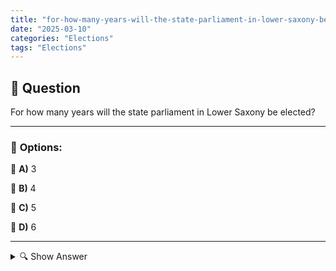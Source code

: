 ```yaml
---
title: "for-how-many-years-will-the-state-parliament-in-lower-saxony-be-elected"
date: "2025-03-10"
categories: "Elections"
tags: "Elections"
---
```


## 📌 **Question**

For how many years will the state parliament in Lower Saxony be elected?



---

### 📝 **Options:**

🔘 **A)** 3

🔘 **B)** 4

🔘 **C)** 5

🔘 **D)** 6

---

<details>
  <summary>🔍 Show Answer</summary>

  <p>
💡  <b>Correct Answer:</b>  c
  </p>
  <p>
    📖<b>Explanation:</b>
    The state parliament is the parliament of the state of Lower Saxony and plays a central role in state politics. It is made up of elected representatives who represent the interests of the citizens. The legislative period determines how long these MPs remain in office before new elections are called. The electoral period influences the stability and planning security of the state government as well as the implementation of political programmes. Understanding the election cycles is therefore essential for political awareness and the participation of citizens in the democratic process in Lower Saxony.
  </p>
</details>
